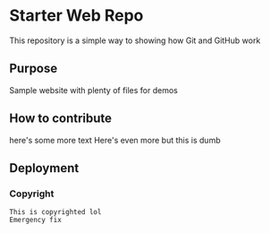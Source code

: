# Starter Web Repo

This repository is a simple way to showing how Git and GitHub work

## Purpose

Sample website with plenty of files for demos

## How to contribute
here's some more text
Here's even more but this is dumb 

## Deployment

### Copyright
    This is copyrighted lol
    Emergency fix
